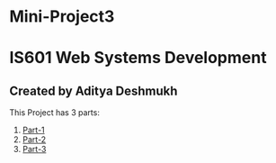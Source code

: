 # Mini-Project3 
# IS601 Web Systems Development

## Created by Aditya Deshmukh

This Project has 3 parts:
1. [Part-1](https://github.com/adityacd/Mini-Project3/tree/Part-1)
2. [Part-2](https://github.com/adityacd/Mini-Project3/tree/Part-2)
3. [Part-3](https://github.com/adityacd/Mini-Project3/tree/Part-3)
